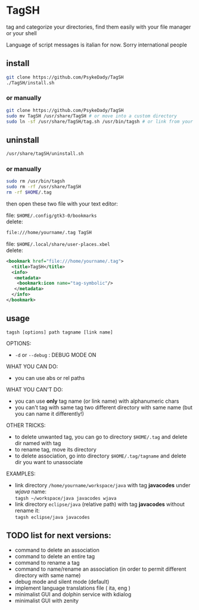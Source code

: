 # TagSH
tag and categorize your directories, find them easily with your file manager or your shell

Language of script messages is italian for now. Sorry international people 

## install 
```bash
git clone https://github.com/PsykeDady/TagSH
./TagSH/install.sh
```

### or manually
```bash
git clone https://github.com/PsykeDady/TagSH
sudo mv TagSH /usr/share/TagSH # or move into a custom directory
sudo ln -sf /usr/share/TagSH/tag.sh /usr/bin/tagsh # or link from your custom directory, or expand your PATH env
```

## uninstall
```bash
/usr/share/tagSH/uninstall.sh
```

### or manually
```bash
sudo rm /usr/bin/tagsh
sudo rm -rf /usr/share/TagSH
rm -rf $HOME/.tag
```

then open these two file with your text editor:  

file: `$HOME/.config/gtk3-0/bookmarks`  
delete:
```bash
file:///home/yourname/.tag TagSH
```

file: `$HOME/.local/share/user-places.xbel`  
delete:
```xml
<bookmark href="file:///home/yourname/.tag">
  <title>TagSH</title>
  <info>
   <metadata>
    <bookmark:icon name="tag-symbolic"/>
   </metadata>
  </info>
</bookmark>
```

## usage

`tagsh [options] path tagname [link name]`

OPTIONS:  
- `-d` or `--debug` : DEBUG MODE ON

WHAT YOU CAN DO:  
- you can use abs or rel paths

WHAT YOU CAN'T DO:  
- you can use **only** tag name (or link name) with alphanumeric chars
- you can't tag with same tag two different directory with same name (but you can name it differently!) 

OTHER TRICKS:  
- to delete unwanted tag, you can go to directory `$HOME/.tag` and delete dir named with tag
- to rename tag, move its directory
- to delete association, go into directory `$HOME/.tag/tagname` and delete dir you want to unassociate

EXAMPLES:  
- link directory `/home/yourname/workspace/java` with tag **javacodes** under *wjava* name:  
`tagsh ~/workspace/java javacodes wjava`
- link directory `eclipse/java` (relative path) with tag **javacodes** without rename it:  
`tagsh eclipse/java javacodes`

## TODO list for next versions:

- command to delete an association
- command to delete an entire tag
- command to rename a tag
- command to name/rename an association (in order to permit different directory with same name)
- debug mode and silent mode (default) 
- implement language translations file ( ita, eng )
- minimalist GUI and dolphin service with kdialog
- minimalist GUI with zenity


